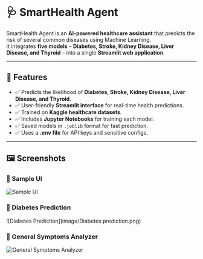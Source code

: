 # 🩺 SmartHealth Agent  

SmartHealth Agent is an **AI-powered healthcare assistant** that predicts the risk of several common diseases using Machine Learning.  
It integrates **five models** – **Diabetes, Stroke, Kidney Disease, Liver Disease, and Thyroid** – into a single **Streamlit web application**.  

---

## 🌟 Features
- ✅ Predicts the likelihood of **Diabetes, Stroke, Kidney Disease, Liver Disease, and Thyroid**.
- ✅ User-friendly **Streamlit interface** for real-time health predictions.  
- ✅ Trained on **Kaggle healthcare datasets**.  
- ✅ Includes **Jupyter Notebooks** for training each model.  
- ✅ Saved models in `.joblib` format for fast prediction.  
- ✅ Uses a **.env file** for API keys and sensitive configs.  

---

## 🖼️ Screenshots  

### 🔹 Sample UI  
![Sample UI](images/sample_ui.png)  

### 🔹 Diabetes Prediction  
![Diabetes Prediction](image/Diabetes prediction.png) 


### 🔹 General Symptoms Analyzer  
![General Symptoms Analyzer](images/general_symptoms.png)  
